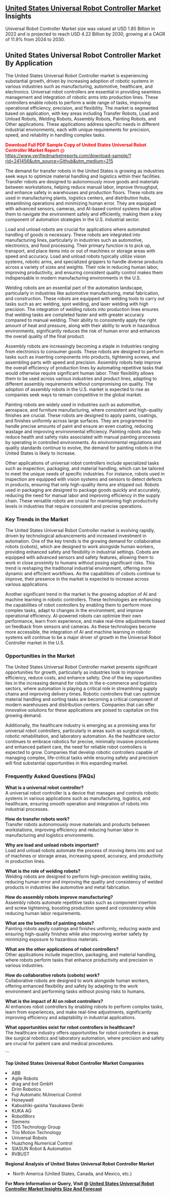 <h2><a href="https://www.verifiedmarketreports.com/download-sample/?rid=241456&amp;utm_source=Github&amp;utm_medium=215" target="_blank">United States Universal Robot Controller Market</a> Insights</h2><p>Universal Robot Controller Market size was valued at USD 1.85 Billion in 2022 and is projected to reach USD 4.22 Billion by 2030, growing at a CAGR of 11.9% from 2024 to 2030.</p><p><h2>United States Universal Robot Controller Market By Application</h2><p>The United States Universal Robot Controller market is experiencing substantial growth, driven by increasing adoption of robotic systems in various industries such as manufacturing, automotive, healthcare, and electronics. Universal robot controllers are essential in providing seamless management and integration of robotic arms into production lines. These controllers enable robots to perform a wide range of tasks, improving operational efficiency, precision, and flexibility. The market is segmented based on application, with key areas including Transfer Robots, Load and Unload Robots, Welding Robots, Assembly Robots, Painting Robots, and Other applications. These applications address specific needs in different industrial environments, each with unique requirements for precision, speed, and reliability in handling complex tasks. <p><span class=""><span style="color: #ff0000;"><strong>Download Full PDF Sample Copy of United States Universal Robot Controller Market Report</strong> @ </span><a href="https://www.verifiedmarketreports.com/download-sample/?rid=241456&amp;utm_source=Github&amp;utm_medium=215" target="_blank">https://www.verifiedmarketreports.com/download-sample/?rid=241456&amp;utm_source=Github&amp;utm_medium=215</a></span></p><p>The demand for transfer robots in the United States is growing as industries seek ways to optimize material handling and logistics within their facilities. Transfer robots are designed to autonomously move goods and materials between workstations, helping reduce manual labor, improve throughput, and enhance safety in warehouses and production floors. These robots are used in manufacturing plants, logistics centers, and distribution hubs, streamlining operations and minimizing human error. They are equipped with advanced sensors, cameras, and AI-based control systems that allow them to navigate the environment safely and efficiently, making them a key component of automation strategies in the U.S. industrial sector.</p><p>Load and unload robots are crucial for applications where automated handling of goods is necessary. These robots are integrated into manufacturing lines, particularly in industries such as automotive, electronics, and food processing. Their primary function is to pick up, transport, and place items into or out of machines or storage areas with speed and accuracy. Load and unload robots typically utilize vision systems, robotic arms, and specialized grippers to handle diverse products across a variety of sizes and weights. Their role in reducing human labor, improving productivity, and ensuring consistent quality control makes them indispensable in modern manufacturing environments in the U.S.</p><p>Welding robots are an essential part of the automation landscape, particularly in industries like automotive manufacturing, metal fabrication, and construction. These robots are equipped with welding tools to carry out tasks such as arc welding, spot welding, and laser welding with high precision. The integration of welding robots into production lines ensures that welding tasks are completed faster and with greater accuracy compared to manual welding. Their ability to consistently apply the right amount of heat and pressure, along with their ability to work in hazardous environments, significantly reduces the risk of human error and enhances the overall quality of the final product.</p><p>Assembly robots are increasingly becoming a staple in industries ranging from electronics to consumer goods. These robots are designed to perform tasks such as inserting components into products, tightening screws, and assembling parts with speed and precision. Assembly robots help improve the overall efficiency of production lines by automating repetitive tasks that would otherwise require significant human labor. Their flexibility allows them to be used across various industries and product lines, adapting to different assembly requirements without compromising on quality. The adoption of assembly robots in the U.S. market is expected to rise as companies seek ways to remain competitive in the global market.</p><p>Painting robots are widely used in industries such as automotive, aerospace, and furniture manufacturing, where consistent and high-quality finishes are crucial. These robots are designed to apply paints, coatings, and finishes uniformly across large surfaces. They are programmed to handle precise amounts of paint and ensure an even coating, reducing wastage and improving environmental efficiency. Painting robots also help reduce health and safety risks associated with manual painting processes by operating in controlled environments. As environmental regulations and quality standards continue to evolve, the demand for painting robots in the United States is likely to increase.</p><p>Other applications of universal robot controllers include specialized tasks such as inspection, packaging, and material handling, which can be tailored to meet the unique needs of specific industries. For instance, robots used in inspection are equipped with vision systems and sensors to detect defects in products, ensuring that only high-quality items are shipped out. Robots used in packaging are designed to package goods quickly and accurately, reducing the need for manual labor and improving efficiency in the supply chain. These versatile robots are crucial for maintaining high productivity levels in industries that require consistent and precise operations.</p><h3>Key Trends in the Market</h3><p>The United States Universal Robot Controller market is evolving rapidly, driven by technological advancements and increased investment in automation. One of the key trends is the growing demand for collaborative robots (cobots), which are designed to work alongside human workers, providing enhanced safety and flexibility in industrial settings. Cobots are equipped with advanced sensors and safety features, allowing them to work in close proximity to humans without posing significant risks. This trend is reshaping the traditional industrial environment, offering more dynamic and efficient workflows. As the capabilities of cobots continue to improve, their presence in the market is expected to increase across various applications.</p><p>Another significant trend in the market is the growing adoption of AI and machine learning in robotic controllers. These technologies are enhancing the capabilities of robot controllers by enabling them to perform more complex tasks, adapt to changes in the environment, and improve operational efficiency. AI-powered robots can optimize their own performance, learn from experience, and make real-time adjustments based on feedback from sensors and cameras. As these technologies become more accessible, the integration of AI and machine learning in robotic systems will continue to be a major driver of growth in the Universal Robot Controller market in the U.S.</p><h3>Opportunities in the Market</h3><p>The United States Universal Robot Controller market presents significant opportunities for growth, particularly as industries look to improve efficiency, reduce costs, and enhance safety. One of the key opportunities lies in the increasing demand for robots in the e-commerce and logistics sectors, where automation is playing a critical role in streamlining supply chains and improving delivery times. Robotic controllers that can optimize material handling and sorting tasks are becoming a critical component of modern warehouses and distribution centers. Companies that can offer innovative solutions for these applications are poised to capitalize on this growing demand.</p><p>Additionally, the healthcare industry is emerging as a promising area for universal robot controllers, particularly in areas such as surgical robots, robotic rehabilitation, and laboratory automation. As the healthcare sector continues to embrace robotics for precise, minimally invasive procedures and enhanced patient care, the need for reliable robot controllers is expected to grow. Companies that develop robotic controllers capable of managing complex, life-critical tasks while ensuring safety and precision will find substantial opportunities in this expanding market.</p><h3>Frequently Asked Questions (FAQs)</h3><p><b>What is a universal robot controller?</b> <br>A universal robot controller is a device that manages and controls robotic systems in various applications such as manufacturing, logistics, and healthcare, ensuring smooth operation and integration of robots into industrial processes.</p><p><b>How do transfer robots work?</b> <br>Transfer robots autonomously move materials and products between workstations, improving efficiency and reducing human labor in manufacturing and logistics environments.</p><p><b>Why are load and unload robots important?</b> <br>Load and unload robots automate the process of moving items into and out of machines or storage areas, increasing speed, accuracy, and productivity in production lines.</p><p><b>What is the role of welding robots?</b> <br>Welding robots are designed to perform high-precision welding tasks, reducing human error and improving the quality and consistency of welded products in industries like automotive and metal fabrication.</p><p><b>How do assembly robots improve manufacturing?</b> <br>Assembly robots automate repetitive tasks such as component insertion and screw tightening, boosting production speed and consistency while reducing human labor requirements.</p><p><b>What are the benefits of painting robots?</b> <br>Painting robots apply coatings and finishes uniformly, reducing waste and ensuring high-quality finishes while also improving worker safety by minimizing exposure to hazardous materials.</p><p><b>What are the other applications of robot controllers?</b> <br>Other applications include inspection, packaging, and material handling, where robots perform tasks that enhance productivity and precision in various industries.</p><p><b>How do collaborative robots (cobots) work?</b> <br>Collaborative robots are designed to work alongside human workers, offering enhanced flexibility and safety by adapting to the work environment and performing tasks without posing risks to humans.</p><p><b>What is the impact of AI on robot controllers?</b> <br>AI enhances robot controllers by enabling robots to perform complex tasks, learn from experiences, and make real-time adjustments, significantly improving efficiency and adaptability in industrial applications.</p><p><b>What opportunities exist for robot controllers in healthcare?</b> <br>The healthcare industry offers opportunities for robot controllers in areas like surgical robotics and laboratory automation, where precision and safety are crucial for patient care and medical procedures.</p>```</p><p><strong>Top United States Universal Robot Controller Market Companies</strong></p><div data-test-id=""><p><li>ABB</li><li> Agile Robots</li><li> drag and bot GmbH</li><li> Drim Robotics</li><li> Fuji Automatic NUmerical Control</li><li> Honeywell</li><li> Kabushiki-gaisha Yasukawa Denki</li><li> KUKA AG</li><li> RobotWorx</li><li> Siemens</li><li> TDS Technology Group</li><li> Trio Motion Technology</li><li> Universal Robots</li><li> Huazhong Numerical Control</li><li> SIASUN Robot & Automation</li><li> RVBUST</li></p><div><strong>Regional Analysis of&nbsp;United States Universal Robot Controller Market</strong></div><ul><li dir="ltr"><p dir="ltr">North America&nbsp;(United States, Canada, and Mexico, etc.)</p></li></ul><p><strong>For More Information or Query, Visit @&nbsp;</strong><strong><a href="https://www.verifiedmarketreports.com/product/universal-robot-controller-market/?utm_source=Github&amp;utm_medium=215" target="_blank">United States Universal Robot Controller Market Insights Size And Forecast</a></strong></p></div>
